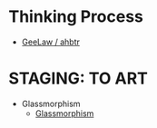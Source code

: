 # Thinking Process
- [GeeLaw / ahbtr](https://github.com/GeeLaw/ahbtr)


# STAGING: TO ART
- Glassmorphism
  - [Glassmorphism](https://css.glass/)